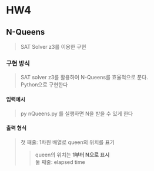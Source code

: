 # HW4

## N-Queens
> SAT Solver z3를 이용한 구현


### 구현 방식
> SAT solver z3를 활용하여 N-Queens를 효율적으로 푼다.  
> Python으로 구현한다


#### 입력예시
> py nQueens.py 를 실행하면 N을 받을 수 있게 한다
> 

#### 출력 형식
> 첫 째줄: 1차원 배열로 queen의 위치를 표기  
> >queen의 위치는 **1부터 N으로 표시**  
> 둘 째줄: elapsed time 
